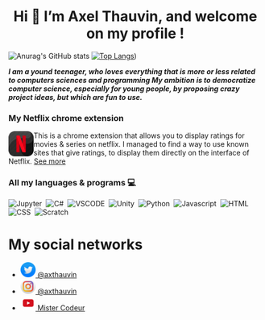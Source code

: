 <h1 align = "center"> Hi 👋 I’m Axel Thauvin, and welcome on my profile ! </h1>



![Anurag's GitHub stats](https://github-readme-stats.vercel.app/api?username=axthauvin&show_icons=true&theme=white)   [![Top Langs](https://github-readme-stats.vercel.app/api/top-langs/?username=axthauvin&theme=white)](https://github.com/anuraghazra/github-readme-stats))


<!--
![Anurag's GitHub stats](https://github-readme-stats.vercel.app/api?username=axthauvin&show_icons=true&theme=white)
-->

***I am a yound teenager, who loves everything that is more or less related to computers sciences and programming My ambition is to democratize computer science, especially for young people, by proposing crazy project ideas, but which are fun to use.***



### My Netflix chrome extension
<img align="left" width="50" height="50" src="./Netflix-icon.png">
This is a chrome extension that allows you to display ratings for movies & series on netflix.
I managed to find a way to use known sites that give ratings, to display them directly on the interface of Netflix.
<a href="https://github.com/Axthauvin/Netflix-better-marks">See more<a/>



<!--
[![Top Langs](https://github-readme-stats.vercel.app/api/top-langs/?username=axthauvin&theme=radical)](https://github.com/anuraghazra/github-readme-stats)
-->


### All my languages & programs 💻
![Jupyter](https://img.shields.io/badge/Jupyter-white?style=plastic&logo=Jupyter)&nbsp;
![C#](https://img.shields.io/badge/C-sharp-white?style=plastic&logo=c-sharp)&nbsp;
![VSCODE](https://img.shields.io/badge/Visual-studio-white?style=plastic&logo=visual-studio&logoColor=007ACC)&nbsp;
![Unity](https://img.shields.io/badge/Unity-white?style=plastic&logo=unity&logoColor=09090c)&nbsp;
![Python](https://img.shields.io/badge/Python-white?style=plastic&logo=python&logoColor=386e9c)&nbsp;
![Javascript](https://img.shields.io/badge/Javascript-white?style=plastic&logo=javascript)&nbsp;
![HTML](https://img.shields.io/badge/Html-white?style=plastic&logo=html5)&nbsp;
![CSS](https://img.shields.io/badge/Css-white?style=plastic&logo=css3&logoColor=007ACC)&nbsp;
![Scratch](https://img.shields.io/badge/Scratch-white?style=plastic&logo=scratch)&nbsp;


# My social networks

- <a href = "https://twitter.com/axthauvin"> <img src="./twitter.png" width = 30px> @axthauvin</a> 
- <a href = "https://instagram.com/axthauvin"> <img src="./instagram.png" width = 30px> @axthauvin</a> 
- <a href = "https://www.youtube.com/channel/UCF6zpti-ice10f9RInxHyFA"> <img src="./youtube.png" width = 30px> Mister Codeur</a> 


<!---
Globateur/Globateur is a ✨ special ✨ repository because its `README.md` (this file) appears on your GitHub profile.
You can click the Preview link to take a look at your changes.
--->
